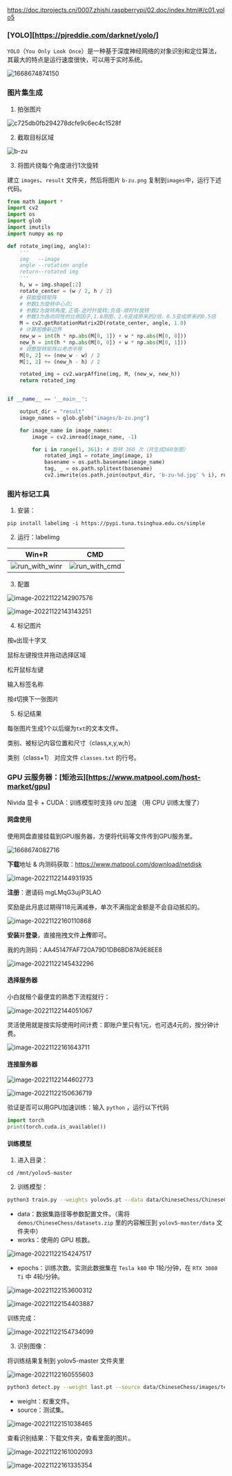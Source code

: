https://doc.itprojects.cn/0007.zhishi.raspberrypi/02.doc/index.html#/c01.yolo5

### [YOLO][https://pjreddie.com/darknet/yolo/]

`YOLO`（`You Only Look Once`）是一种基于深度神经网络的对象识别和定位算法，其最大的特点是运行速度很快，可以用于实时系统。

![1668674874150](Images/1668674874150.png)

### 图片集生成

1. 拍张图片

![c725db0fb294278dcfe9c6ec4c1528f](Images/c725db0fb294278dcfe9c6ec4c1528f.jpg)

2. 截取目标区域

![b-zu](Images/b-zu.png)

3. 将图片绕每个角度进行1次旋转

建立 `images`、`result` 文件夹，然后将图片 `b-zu.png` 复制到`images`中，运行下述代码。

```python
from math import *
import cv2
import os
import glob
import imutils
import numpy as np

def rotate_img(img, angle):
    '''
    img   --image
    angle --rotation angle
    return--rotated img
    '''
    h, w = img.shape[:2]
    rotate_center = (w / 2, h / 2)
    # 获取旋转矩阵
    # 参数1为旋转中心点;
    # 参数2为旋转角度,正值-逆时针旋转;负值-顺时针旋转
    # 参数3为各向同性的比例因子,1.0原图，2.0变成原来的2倍，0.5变成原来的0.5倍
    M = cv2.getRotationMatrix2D(rotate_center, angle, 1.0)
    # 计算图像新边界
    new_w = int(h * np.abs(M[0, 1]) + w * np.abs(M[0, 0]))
    new_h = int(h * np.abs(M[0, 0]) + w * np.abs(M[0, 1]))
    # 调整旋转矩阵以考虑平移
    M[0, 2] += (new_w - w) / 2
    M[1, 2] += (new_h - h) / 2

    rotated_img = cv2.warpAffine(img, M, (new_w, new_h))
    return rotated_img


if __name__ == '__main__':

    output_dir = "result" 
    image_names = glob.glob("images/b-zu.png")

    for image_name in image_names:
        image = cv2.imread(image_name, -1)

        for i in range(1, 361): # 旋转 360 次（共生成360张图）
            rotated_img1 = rotate_img(image, i)
            basename = os.path.basename(image_name)
            tag, _ = os.path.splitext(basename)
            cv2.imwrite(os.path.join(output_dir, 'b-zu-%d.jpg' % i), rotated_img1)

```

### 图片标记工具

1. 安装：

```
pip install labelimg -i https://pypi.tuna.tsinghua.edu.cn/simple
```

2. 运行：labelimg

| Win+R                                      | CMD                                      |
| ------------------------------------------ | ---------------------------------------- |
| ![run_with_winr](Images/run_with_winr.png) | ![run_with_cmd](Images/run_with_cmd.png) |

3. 配置

![image-20221122142907576](Images/image-20221122142907576.png)

![image-20221122143143251](Images/image-20221122143143251.png)

4. 标记图片

按`w`出现十字叉

鼠标左键按住并拖动选择区域

松开鼠标左键

输入标签名称

按`d`切换下一张图片

5. 标记结果

每张图片生成1个以后缀为`txt`的文本文件。

类别、被标记内容位置和尺寸（class,x,y,w,h）

类别（class+1） 对应文件 `classes.txt` 的行号。

### GPU 云服务器：[矩池云][https://www.matpool.com/host-market/gpu]

Nivida 显卡 + CUDA：训练模型时支持 `GPU` 加速 （用 CPU 训练太慢了）

#### 网盘使用

使用网盘直接挂载到GPU服务器，方便将代码等文件传到GPU服务里。

![1668674082716](Images/1668674082716.png)

**下载**地址 & 内测码获取：https://www.matpool.com/download/netdisk

![image-20221122144931935](Images/image-20221122144931935.png)

**注册**：邀请码 mgLMqG3ujiP3LAO

奖励是此月底过期得118元满减券，单次不满指定金额是不会自动抵扣的。

![image-20221122160110868](Images/image-20221122160110868.png)

**安装**并**登录**，直接拖拽文件**上传**即可。

我的内测码：AA45147FAF720A79D1DB6BD87A9E8EE8

![image-20221122145432296](Images/image-20221122145432296.png)

#### 选择服务器

小白就租个最便宜的熟悉下流程就行：

![image-20221122144051067](Images/image-20221122144051067.png)

灵活使用就是按实际使用时间计费：即账户里只有1元，也可选4元的，按分钟计费。

![image-20221122161643711](Images/image-20221122161643711.png)

#### 连接服务器

![image-20221122144602773](Images/image-20221122144602773.png)

![image-20221122150636719](Images/image-20221122150636719.png)

验证是否可以用GPU加速训练：输入 `python` ，运行以下代码

```python
import torch
print(torch.cuda.is_available())
```

#### 训练模型

1. 进入目录：

```shell
cd /mnt/yolov5-master
```

2. 训练模型：

```sh
python3 train.py --weights yolov5s.pt --data data/ChineseChess/ChineseChess.yaml --workers 8 --batch-size 20 --epochs 50
```

* data：数据集路径等参数配置文件。（需将 `demos/ChineseChess/datasets.zip` 里的内容解压到 `yolov5-master/data` 文件夹中）
* works：使用的 GPU 核数。

![image-20221122154247517](Images/image-20221122154247517.png)

* epochs：训练次数。实测此数据集在 `Tesla k80` 中 1轮/分钟，在 `RTX 3080 Ti` 中 4轮/分钟。

![image-20221122153600312](Images/image-20221122153600312.png)

![image-20221122154403887](Images/image-20221122154403887.png)

训练完成：

![image-20221122154734099](Images/image-20221122154734099.png)

3. 识别图像：

将训练结果复制到 yolov5-master 文件夹里

![image-20221122160555603](Images/image-20221122160555603.png)

```sh
python3 detect.py --weight last.pt --source data/ChineseChess/images/test
```

* weight：权重文件。
* source：测试集。

![image-20221122151038465](Images/image-20221122151038465.png)

查看识别结果：下载文件夹，查看里面的图片。

![image-20221122161002093](Images/image-20221122161002093.png)

![image-20221122161335354](Images/image-20221122161335354.png)
